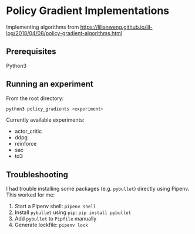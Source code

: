 # Policy Gradient Implementations

Implementing algorithms from https://lilianweng.github.io/lil-log/2018/04/08/policy-gradient-algorithms.html

## Prerequisites

Python3

## Running an experiment

From the root directory:

```sh
python3 policy_gradients <experiment>
```

Currently available experiments:

-   actor_critic
-   ddpg
-   reinforce
-   sac
-   td3

## Troubleshooting

I had trouble installing some packages (e.g. `pybullet`) directly using Pipenv. This worked for me:

1. Start a Pipenv shell: `pipenv shell`
2. Install `pybullet` using `pip`: `pip install pybullet`
3. Add `pybullet` to `Pipfile` manually
4. Generate lockfile: `pipenv lock`

